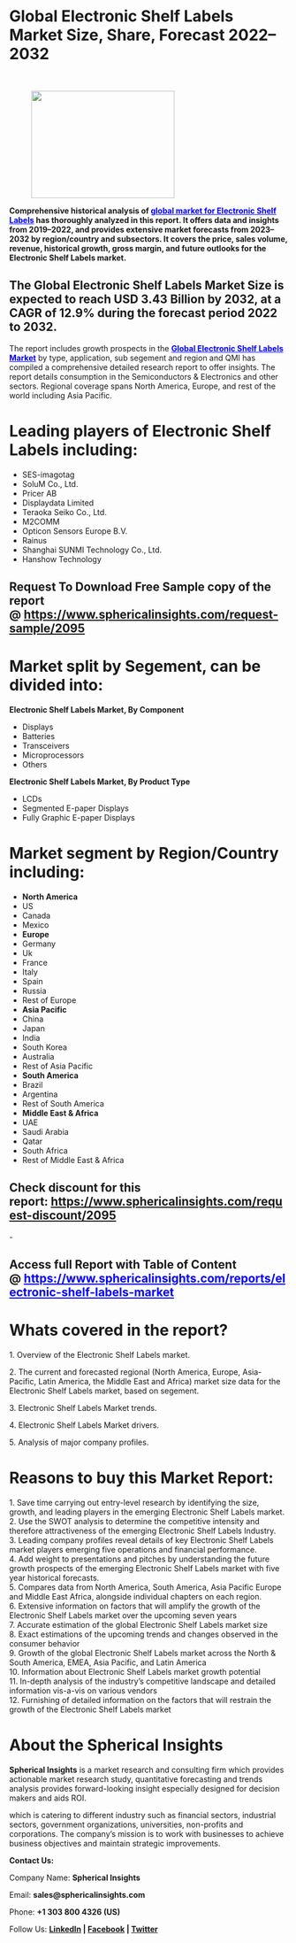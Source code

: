 <h1 id="939d" class="pw-post-title fo fp fq bf fr fs ft fu fv fw fx fy fz ga gb gc gd ge gf gg gh gi gj gk gl gm gn go gp gq bk" data-testid="storyTitle" data-selectable-paragraph="">Global Electronic Shelf Labels Market Size, Share, Forecast 2022&ndash;2032</h1>
<div>
<div class="speechify-ignore ab cp">
<div class="speechify-ignore bh l">
<div class="gr gs gt gu gv ab">
<div>
<div class="ab gw">
<div>
<div class="bm">
<div class="l gx gy by gz ha">&nbsp;</div>
<div class="l gx gy by gz ha">
<figure class="ld le lf lg lh li la lb paragraph-image">
<div class="la lb lc"><picture><img class="bh ki lj c" src="https://miro.medium.com/v2/resize:fit:389/1*iqIP3OQEOo-BtWkiiO1gPA.jpeg" alt="" width="259" height="194" /></picture></div>
</figure>
<p id="fb86" class="pw-post-body-paragraph lk ll fq lm b ln lo lp lq lr ls lt lu lv lw lx ly lz ma mb mc md me mf mg mh fj bk" data-selectable-paragraph=""><strong class="lm fr">Comprehensive historical analysis of&nbsp;<span style="color: #0000ff;"><a style="color: #0000ff;" href="https://www.sphericalinsights.com/reports/electronic-shelf-labels-market" target="_blank">global market for Electronic Shelf Labels</a></span> has thoroughly analyzed in this report. It offers data and insights from 2019&ndash;2022, and provides extensive market forecasts from 2023&ndash;2032 by region/country and subsectors. It covers the price, sales volume, revenue, historical growth, gross margin, and future outlooks for the Electronic Shelf Labels market.</strong></p>
<h2 id="edd8" class="mi mj fq bf mk ml mm mn mo mp mq mr ms lv mt mu mv lz mw mx my md mz na nb nc bk" data-selectable-paragraph="">The Global Electronic Shelf Labels Market Size is expected to reach USD 3.43 Billion by 2032, at a CAGR of 12.9% during the forecast period 2022 to 2032.</h2>
<p id="3f46" class="pw-post-body-paragraph lk ll fq lm b ln nd lp lq lr ne lt lu lv nf lx ly lz ng mb mc md nh mf mg mh fj bk" data-selectable-paragraph="">The report includes growth prospects in the&nbsp;<span style="color: #0000ff;"><a class="af ni" style="color: #0000ff;" href="https://www.sphericalinsights.com/reports/electronic-shelf-labels-market" target="_blank" rel="noopener ugc nofollow"><strong class="lm fr">Global Electronic Shelf Labels Market</strong></a></span>&nbsp;by type, application, sub segement and region and QMI has compiled a comprehensive detailed research report to offer insights. The report details consumption in the Semiconductors &amp; Electronics and other sectors. Regional coverage spans North America, Europe, and rest of the world including Asia Pacific.</p>
<h1 id="c00c" class="nj mj fq bf mk nk nl nm mo nn no np ms nq nr ns nt nu nv nw nx ny nz oa ob oc bk" data-selectable-paragraph="">Leading players of Electronic Shelf Labels including:</h1>
<ul class="">
<li id="5d87" class="lk ll fq lm b ln nd lp lq lr ne lt lu lv nf lx ly lz ng mb mc md nh mf mg mh od oe of bk" data-selectable-paragraph="">SES-imagotag</li>
<li id="1737" class="lk ll fq lm b ln og lp lq lr oh lt lu lv oi lx ly lz oj mb mc md ok mf mg mh od oe of bk" data-selectable-paragraph="">SoluM Co., Ltd.</li>
<li id="07c3" class="lk ll fq lm b ln og lp lq lr oh lt lu lv oi lx ly lz oj mb mc md ok mf mg mh od oe of bk" data-selectable-paragraph="">Pricer AB</li>
<li id="4fd2" class="lk ll fq lm b ln og lp lq lr oh lt lu lv oi lx ly lz oj mb mc md ok mf mg mh od oe of bk" data-selectable-paragraph="">Displaydata Limited</li>
<li id="7b71" class="lk ll fq lm b ln og lp lq lr oh lt lu lv oi lx ly lz oj mb mc md ok mf mg mh od oe of bk" data-selectable-paragraph="">Teraoka Seiko Co., Ltd.</li>
<li id="41ff" class="lk ll fq lm b ln og lp lq lr oh lt lu lv oi lx ly lz oj mb mc md ok mf mg mh od oe of bk" data-selectable-paragraph="">M2COMM</li>
<li id="5612" class="lk ll fq lm b ln og lp lq lr oh lt lu lv oi lx ly lz oj mb mc md ok mf mg mh od oe of bk" data-selectable-paragraph="">Opticon Sensors Europe B.V.</li>
<li id="1d26" class="lk ll fq lm b ln og lp lq lr oh lt lu lv oi lx ly lz oj mb mc md ok mf mg mh od oe of bk" data-selectable-paragraph="">Rainus</li>
<li id="bbd9" class="lk ll fq lm b ln og lp lq lr oh lt lu lv oi lx ly lz oj mb mc md ok mf mg mh od oe of bk" data-selectable-paragraph="">Shanghai SUNMI Technology Co., Ltd.</li>
<li id="f985" class="lk ll fq lm b ln og lp lq lr oh lt lu lv oi lx ly lz oj mb mc md ok mf mg mh od oe of bk" data-selectable-paragraph="">Hanshow Technology</li>
</ul>
<h2 id="5090" class="mi mj fq bf mk ml mm mn mo mp mq mr ms lv mt mu mv lz mw mx my md mz na nb nc bk" data-selectable-paragraph="">Request To Download Free Sample copy of the report @&nbsp;<a class="af ni" href="https://www.sphericalinsights.com/request-sample/2095" target="_blank" rel="noopener ugc nofollow">https://www.sphericalinsights.com/request-sample/2095</a></h2>
<h1 id="1ff2" class="nj mj fq bf mk nk nl nm mo nn no np ms nq nr ns nt nu nv nw nx ny nz oa ob oc bk" data-selectable-paragraph="">Market split by Segement, can be divided into:</h1>
<p id="ce2b" class="pw-post-body-paragraph lk ll fq lm b ln nd lp lq lr ne lt lu lv nf lx ly lz ng mb mc md nh mf mg mh fj bk" data-selectable-paragraph=""><strong class="lm fr">Electronic Shelf Labels Market, By Component</strong></p>
<ul class="">
<li id="856e" class="lk ll fq lm b ln lo lp lq lr ls lt lu lv lw lx ly lz ma mb mc md me mf mg mh od oe of bk" data-selectable-paragraph="">Displays</li>
<li id="2719" class="lk ll fq lm b ln og lp lq lr oh lt lu lv oi lx ly lz oj mb mc md ok mf mg mh od oe of bk" data-selectable-paragraph="">Batteries</li>
<li id="5222" class="lk ll fq lm b ln og lp lq lr oh lt lu lv oi lx ly lz oj mb mc md ok mf mg mh od oe of bk" data-selectable-paragraph="">Transceivers</li>
<li id="adcc" class="lk ll fq lm b ln og lp lq lr oh lt lu lv oi lx ly lz oj mb mc md ok mf mg mh od oe of bk" data-selectable-paragraph="">Microprocessors</li>
<li id="fda9" class="lk ll fq lm b ln og lp lq lr oh lt lu lv oi lx ly lz oj mb mc md ok mf mg mh od oe of bk" data-selectable-paragraph="">Others</li>
</ul>
<p id="efe0" class="pw-post-body-paragraph lk ll fq lm b ln lo lp lq lr ls lt lu lv lw lx ly lz ma mb mc md me mf mg mh fj bk" data-selectable-paragraph=""><strong class="lm fr">Electronic Shelf Labels Market, By Product Type</strong></p>
<ul class="">
<li id="cbc7" class="lk ll fq lm b ln lo lp lq lr ls lt lu lv lw lx ly lz ma mb mc md me mf mg mh od oe of bk" data-selectable-paragraph="">LCDs</li>
<li id="377a" class="lk ll fq lm b ln og lp lq lr oh lt lu lv oi lx ly lz oj mb mc md ok mf mg mh od oe of bk" data-selectable-paragraph="">Segmented E-paper Displays</li>
<li id="663c" class="lk ll fq lm b ln og lp lq lr oh lt lu lv oi lx ly lz oj mb mc md ok mf mg mh od oe of bk" data-selectable-paragraph="">Fully Graphic E-paper Displays</li>
</ul>
<h1 id="836e" class="nj mj fq bf mk nk nl nm mo nn no np ms nq nr ns nt nu nv nw nx ny nz oa ob oc bk" data-selectable-paragraph="">Market segment by Region/Country including:</h1>
<ul class="">
<li id="6331" class="lk ll fq lm b ln nd lp lq lr ne lt lu lv nf lx ly lz ng mb mc md nh mf mg mh od oe of bk" data-selectable-paragraph=""><strong class="lm fr">North America</strong></li>
<li id="86b4" class="lk ll fq lm b ln og lp lq lr oh lt lu lv oi lx ly lz oj mb mc md ok mf mg mh od oe of bk" data-selectable-paragraph="">US</li>
<li id="7e48" class="lk ll fq lm b ln og lp lq lr oh lt lu lv oi lx ly lz oj mb mc md ok mf mg mh od oe of bk" data-selectable-paragraph="">Canada</li>
<li id="3f1b" class="lk ll fq lm b ln og lp lq lr oh lt lu lv oi lx ly lz oj mb mc md ok mf mg mh od oe of bk" data-selectable-paragraph="">Mexico</li>
<li id="8111" class="lk ll fq lm b ln og lp lq lr oh lt lu lv oi lx ly lz oj mb mc md ok mf mg mh od oe of bk" data-selectable-paragraph=""><strong class="lm fr">Europe</strong></li>
<li id="9567" class="lk ll fq lm b ln og lp lq lr oh lt lu lv oi lx ly lz oj mb mc md ok mf mg mh od oe of bk" data-selectable-paragraph="">Germany</li>
<li id="bdac" class="lk ll fq lm b ln og lp lq lr oh lt lu lv oi lx ly lz oj mb mc md ok mf mg mh od oe of bk" data-selectable-paragraph="">Uk</li>
<li id="52d1" class="lk ll fq lm b ln og lp lq lr oh lt lu lv oi lx ly lz oj mb mc md ok mf mg mh od oe of bk" data-selectable-paragraph="">France</li>
<li id="003e" class="lk ll fq lm b ln og lp lq lr oh lt lu lv oi lx ly lz oj mb mc md ok mf mg mh od oe of bk" data-selectable-paragraph="">Italy</li>
<li id="e6d1" class="lk ll fq lm b ln og lp lq lr oh lt lu lv oi lx ly lz oj mb mc md ok mf mg mh od oe of bk" data-selectable-paragraph="">Spain</li>
<li id="2f9c" class="lk ll fq lm b ln og lp lq lr oh lt lu lv oi lx ly lz oj mb mc md ok mf mg mh od oe of bk" data-selectable-paragraph="">Russia</li>
<li id="592f" class="lk ll fq lm b ln og lp lq lr oh lt lu lv oi lx ly lz oj mb mc md ok mf mg mh od oe of bk" data-selectable-paragraph="">Rest of Europe</li>
<li id="a603" class="lk ll fq lm b ln og lp lq lr oh lt lu lv oi lx ly lz oj mb mc md ok mf mg mh od oe of bk" data-selectable-paragraph=""><strong class="lm fr">Asia Pacific</strong></li>
<li id="c09f" class="lk ll fq lm b ln og lp lq lr oh lt lu lv oi lx ly lz oj mb mc md ok mf mg mh od oe of bk" data-selectable-paragraph="">China</li>
<li id="40a8" class="lk ll fq lm b ln og lp lq lr oh lt lu lv oi lx ly lz oj mb mc md ok mf mg mh od oe of bk" data-selectable-paragraph="">Japan</li>
<li id="8d1e" class="lk ll fq lm b ln og lp lq lr oh lt lu lv oi lx ly lz oj mb mc md ok mf mg mh od oe of bk" data-selectable-paragraph="">India</li>
<li id="4903" class="lk ll fq lm b ln og lp lq lr oh lt lu lv oi lx ly lz oj mb mc md ok mf mg mh od oe of bk" data-selectable-paragraph="">South Korea</li>
<li id="577f" class="lk ll fq lm b ln og lp lq lr oh lt lu lv oi lx ly lz oj mb mc md ok mf mg mh od oe of bk" data-selectable-paragraph="">Australia</li>
<li id="fc73" class="lk ll fq lm b ln og lp lq lr oh lt lu lv oi lx ly lz oj mb mc md ok mf mg mh od oe of bk" data-selectable-paragraph="">Rest of Asia Pacific</li>
<li id="a529" class="lk ll fq lm b ln og lp lq lr oh lt lu lv oi lx ly lz oj mb mc md ok mf mg mh od oe of bk" data-selectable-paragraph=""><strong class="lm fr">South America</strong></li>
<li id="1bf1" class="lk ll fq lm b ln og lp lq lr oh lt lu lv oi lx ly lz oj mb mc md ok mf mg mh od oe of bk" data-selectable-paragraph="">Brazil</li>
<li id="8623" class="lk ll fq lm b ln og lp lq lr oh lt lu lv oi lx ly lz oj mb mc md ok mf mg mh od oe of bk" data-selectable-paragraph="">Argentina</li>
<li id="b0ea" class="lk ll fq lm b ln og lp lq lr oh lt lu lv oi lx ly lz oj mb mc md ok mf mg mh od oe of bk" data-selectable-paragraph="">Rest of South America</li>
<li id="314e" class="lk ll fq lm b ln og lp lq lr oh lt lu lv oi lx ly lz oj mb mc md ok mf mg mh od oe of bk" data-selectable-paragraph=""><strong class="lm fr">Middle East &amp; Africa</strong></li>
<li id="1aec" class="lk ll fq lm b ln og lp lq lr oh lt lu lv oi lx ly lz oj mb mc md ok mf mg mh od oe of bk" data-selectable-paragraph="">UAE</li>
<li id="6fd3" class="lk ll fq lm b ln og lp lq lr oh lt lu lv oi lx ly lz oj mb mc md ok mf mg mh od oe of bk" data-selectable-paragraph="">Saudi Arabia</li>
<li id="11ef" class="lk ll fq lm b ln og lp lq lr oh lt lu lv oi lx ly lz oj mb mc md ok mf mg mh od oe of bk" data-selectable-paragraph="">Qatar</li>
<li id="7f35" class="lk ll fq lm b ln og lp lq lr oh lt lu lv oi lx ly lz oj mb mc md ok mf mg mh od oe of bk" data-selectable-paragraph="">South Africa</li>
<li id="3f8d" class="lk ll fq lm b ln og lp lq lr oh lt lu lv oi lx ly lz oj mb mc md ok mf mg mh od oe of bk" data-selectable-paragraph="">Rest of Middle East &amp; Africa</li>
</ul>
<h2 id="66ac" class="mi mj fq bf mk ml mm mn mo mp mq mr ms lv mt mu mv lz mw mx my md mz na nb nc bk" data-selectable-paragraph="">Check discount for this report:&nbsp;<a class="af ni" href="https://www.sphericalinsights.com/request-discount/2095" target="_blank" rel="noopener ugc nofollow">https://www.sphericalinsights.com/request-discount/2095</a></h2>
<p id="d077" class="pw-post-body-paragraph lk ll fq lm b ln nd lp lq lr ne lt lu lv nf lx ly lz ng mb mc md nh mf mg mh fj bk" data-selectable-paragraph="">-</p>
<h2 id="daa4" class="mi mj fq bf mk ml mm mn mo mp mq mr ms lv mt mu mv lz mw mx my md mz na nb nc bk" data-selectable-paragraph="">Access full Report with Table of Content @&nbsp;<span style="color: #0000ff;"><a class="af ni" style="color: #0000ff;" href="https://www.sphericalinsights.com/reports/electronic-shelf-labels-market" target="_blank" rel="noopener ugc nofollow">https://www.sphericalinsights.com/reports/electronic-shelf-labels-market</a></span></h2>
<h1 id="2427" class="nj mj fq bf mk nk nl nm mo nn no np ms nq nr ns nt nu nv nw nx ny nz oa ob oc bk" data-selectable-paragraph="">Whats covered in the report?</h1>
<p>1. Overview of the Electronic Shelf Labels market.</p>
<p>2. The current and forecasted regional (North America, Europe, Asia-Pacific, Latin America, the Middle East and Africa) market size data for the Electronic Shelf Labels market, based on segement.</p>
<p>3. Electronic Shelf Labels Market trends.</p>
<p>4. Electronic Shelf Labels Market drivers.</p>
<p>5. Analysis of major company profiles.</p>
<h1 id="4738" class="nj mj fq bf mk nk nl nm mo nn no np ms nq nr ns nt nu nv nw nx ny nz oa ob oc bk" data-selectable-paragraph="">Reasons to buy this Market Report:</h1>
<p id="4f53" class="pw-post-body-paragraph lk ll fq lm b ln nd lp lq lr ne lt lu lv nf lx ly lz ng mb mc md nh mf mg mh fj bk" data-selectable-paragraph="">1. Save time carrying out entry-level research by identifying the size, growth, and leading players in the emerging Electronic Shelf Labels market.<br />2. Use the SWOT analysis to determine the competitive intensity and therefore attractiveness of the emerging Electronic Shelf Labels Industry.<br />3. Leading company profiles reveal details of key Electronic Shelf Labels market players emerging five operations and financial performance.<br />4. Add weight to presentations and pitches by understanding the future growth prospects of the emerging Electronic Shelf Labels market with five year historical forecasts.<br />5. Compares data from North America, South America, Asia Pacific Europe and Middle East Africa, alongside individual chapters on each region.<br />6. Extensive information on factors that will amplify the growth of the Electronic Shelf Labels market over the upcoming seven years<br />7. Accurate estimation of the global Electronic Shelf Labels market size<br />8. Exact estimations of the upcoming trends and changes observed in the consumer behavior<br />9. Growth of the global Electronic Shelf Labels market across the North &amp; South America, EMEA, Asia Pacific, and Latin America<br />10. Information about Electronic Shelf Labels market growth potential<br />11. In-depth analysis of the industry&rsquo;s competitive landscape and detailed information vis-a-vis on various vendors<br />12. Furnishing of detailed information on the factors that will restrain the growth of the Electronic Shelf Labels market</p>
<h1 id="780c" class="nj mj fq bf mk nk nl nm mo nn no np ms nq nr ns nt nu nv nw nx ny nz oa ob oc bk" data-selectable-paragraph="">About the Spherical Insights</h1>
<p id="b04a" class="pw-post-body-paragraph lk ll fq lm b ln nd lp lq lr ne lt lu lv nf lx ly lz ng mb mc md nh mf mg mh fj bk" data-selectable-paragraph=""><strong class="lm fr">Spherical Insights</strong>&nbsp;is a market research and consulting firm which provides actionable market research study, quantitative forecasting and trends analysis provides forward-looking insight especially designed for decision makers and aids ROI.</p>
<p id="f4b3" class="pw-post-body-paragraph lk ll fq lm b ln lo lp lq lr ls lt lu lv lw lx ly lz ma mb mc md me mf mg mh fj bk" data-selectable-paragraph="">which is catering to different industry such as financial sectors, industrial sectors, government organizations, universities, non-profits and corporations. The company&rsquo;s mission is to work with businesses to achieve business objectives and maintain strategic improvements.</p>
<p id="73e4" class="pw-post-body-paragraph lk ll fq lm b ln lo lp lq lr ls lt lu lv lw lx ly lz ma mb mc md me mf mg mh fj bk" data-selectable-paragraph=""><strong class="lm fr">Contact Us:</strong></p>
<p id="280f" class="pw-post-body-paragraph lk ll fq lm b ln lo lp lq lr ls lt lu lv lw lx ly lz ma mb mc md me mf mg mh fj bk" data-selectable-paragraph="">Company Name:&nbsp;<strong class="lm fr">Spherical Insights</strong></p>
<p id="9fdf" class="pw-post-body-paragraph lk ll fq lm b ln lo lp lq lr ls lt lu lv lw lx ly lz ma mb mc md me mf mg mh fj bk" data-selectable-paragraph="">Email:&nbsp;<strong class="lm fr">sales@sphericalinsights.com</strong></p>
<p id="fc80" class="pw-post-body-paragraph lk ll fq lm b ln lo lp lq lr ls lt lu lv lw lx ly lz ma mb mc md me mf mg mh fj bk" data-selectable-paragraph="">Phone:&nbsp;<strong class="lm fr">+1 303 800 4326 (US)</strong></p>
<p id="4997" class="pw-post-body-paragraph lk ll fq lm b ln lo lp lq lr ls lt lu lv lw lx ly lz ma mb mc md me mf mg mh fj bk" data-selectable-paragraph="">Follow Us:&nbsp;<a class="af ni" href="https://www.linkedin.com/company/spherical-insight/" target="_blank" rel="noopener ugc nofollow"><strong class="lm fr">LinkedIn</strong></a><strong class="lm fr">&nbsp;|&nbsp;</strong><a class="af ni" href="https://www.facebook.com/sphericalinsights22" target="_blank" rel="noopener ugc nofollow"><strong class="lm fr">Facebook</strong></a><strong class="lm fr">&nbsp;|&nbsp;</strong><a class="af ni" href="https://twitter.com/SInsights_US" target="_blank" rel="noopener ugc nofollow"><strong class="lm fr">Twitter</strong></a></p>
</div>
</div>
</div>
</div>
</div>
</div>
</div>
</div>
</div>
